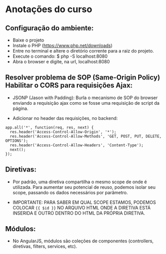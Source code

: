 # Anotações do curso

## Configuração do ambiente:

- Baixe o projeto
- Instale o PHP (https://www.php.net/downloads)
- Entre no terminal e altere o diretório corrente para a raiz do projeto.
- Execute o comando: $ php -S localhost:8080
- Abra o browser e digite, na url, localhost:8080

## Resolver problema de SOP (Same-Origin Policy) Habilitar o CORS para requisições Ajax:

- JSONP (Jason with Padding): Burla o mecanismo de SOP do browser enviando a requisição ajax como se fosse uma requisição de script da página.

- Adicionar no header das requisições, no backend:
```
app.all('*', function(req, res, next) {
  res.header('Access-Control-Allow-Origin', '*');
  res.header('Access-Control-Allow-Methods', 'GET, POST, PUT, DELETE, OPTIONS');
  res.header('Access-Control-Allow-Headers', 'Content-Type');
  next();
});
```

## Diretivas:

- Por padrão, uma diretiva compartilha o mesmo scope de onde é utilizada. Para aumentar seu potencial de reuso, podemos isolar seu scope, passando os dados necessários por parâmetro.

- IMPORTANTE: PARA SABER EM QUAL SCOPE ESTAMOS, PODEMOS COLOCAR ``` {{ $id }} ``` NO ARQUIVO HTML ONDE A DIRETIVA ESTÁ INSERIDA E OUTRO DENTRO DO HTML DA PRÓPRIA DIRETIVA.

## Módulos:

- No AngularJS, módulos são coleções de componentes (controllers, diretivas, filters, services, etc).